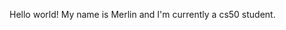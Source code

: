 Hello world! My name is Merlin and I'm currently a cs50 student.

<!---
MerlinHdz/MerlinHdz is a ✨ special ✨ repository because its `README.md` (this file) appears on your GitHub profile.
You can click the Preview link to take a look at your changes.
--->
